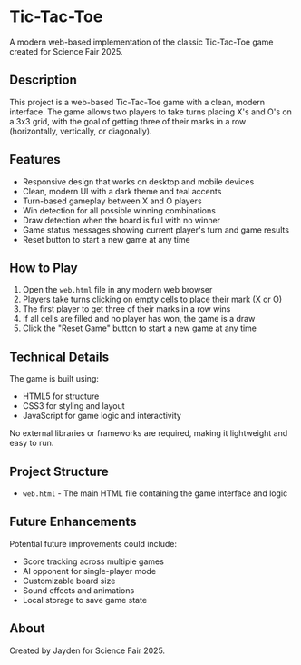 # Tic-Tac-Toe

A modern web-based implementation of the classic Tic-Tac-Toe game created for Science Fair 2025.

## Description

This project is a web-based Tic-Tac-Toe game with a clean, modern interface. The game allows two players to take turns placing X's and O's on a 3x3 grid, with the goal of getting three of their marks in a row (horizontally, vertically, or diagonally).

## Features

- Responsive design that works on desktop and mobile devices
- Clean, modern UI with a dark theme and teal accents
- Turn-based gameplay between X and O players
- Win detection for all possible winning combinations
- Draw detection when the board is full with no winner
- Game status messages showing current player's turn and game results
- Reset button to start a new game at any time

## How to Play

1. Open the `web.html` file in any modern web browser
2. Players take turns clicking on empty cells to place their mark (X or O)
3. The first player to get three of their marks in a row wins
4. If all cells are filled and no player has won, the game is a draw
5. Click the "Reset Game" button to start a new game at any time

## Technical Details

The game is built using:
- HTML5 for structure
- CSS3 for styling and layout
- JavaScript for game logic and interactivity

No external libraries or frameworks are required, making it lightweight and easy to run.

## Project Structure

- `web.html` - The main HTML file containing the game interface and logic

## Future Enhancements

Potential future improvements could include:
- Score tracking across multiple games
- AI opponent for single-player mode
- Customizable board size
- Sound effects and animations
- Local storage to save game state

## About

Created by Jayden for Science Fair 2025. 